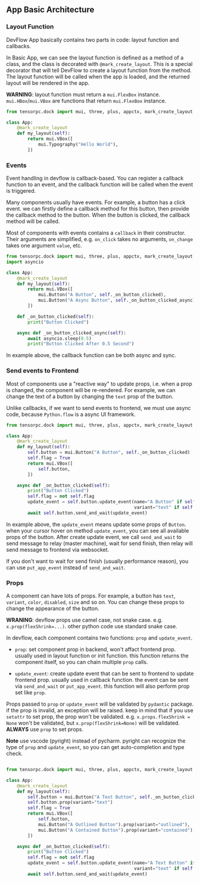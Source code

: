 ## App Basic Architecture

### Layout Function

DevFlow App basically contains two parts in code: layout function and callbacks.

In Basic App, we can see the layout function is defined as a method of a class, and the class is decorated with ```@mark_create_layout```. This is a special decorator that will tell DevFlow to create a layout function from the method. The layout function will be called when the app is loaded, and the returned layout will be rendered in the app.

**WARNING**: layout function must return a ```mui.FlexBox``` instance. ```mui.HBox```/```mui.VBox``` are functions that return ```mui.FlexBox``` instance.

```Python 
from tensorpc.dock import mui, three, plus, appctx, mark_create_layout

class App:
    @mark_create_layout
    def my_layout(self):
        return mui.VBox([
            mui.Typography("Hello World"),
        ])
```

### Events

Event handling in devflow is callback-based. You can register a callback function to an event, and the callback function will be called when the event is triggered.

Many components usually have events. For example, a button has a click event. we can firstly define a callback method for this button, then provide the callback method to the button. When the button is clicked, the callback method will be called.

Most of components with events contains a ```callback``` in their constructor. Their arguments are simplified, e.g. ```on_click``` takes no arguments, ```on_change``` takes one argument ```value```, etc.


```Python 
from tensorpc.dock import mui, three, plus, appctx, mark_create_layout
import asyncio

class App:
    @mark_create_layout
    def my_layout(self):
        return mui.VBox([
            mui.Button("A Button", self._on_button_clicked),
            mui.Button("A Async Button", self._on_button_clicked_async),
        ])

    def _on_button_clicked(self):
        print("Button Clicked")

    async def _on_button_clicked_async(self):
        await asyncio.sleep(0.5)
        print("Button Clicked After 0.5 Second")
```


In example above, the callback function can be both async and sync.

### Send events to Frontend

Most of components use a "reactive way" to update props, i.e. when a prop is changed, the component will be re-rendered. For example, we can change the text of a button by changing the ```text``` prop of the button.

Unlike callbacks, if we want to send events to frontend, we must use async code, because ```Python.flow``` is a async UI framework.

```Python
from tensorpc.dock import mui, three, plus, appctx, mark_create_layout

class App:
    @mark_create_layout
    def my_layout(self):
        self.button = mui.Button("A Button", self._on_button_clicked)
        self.flag = True
        return mui.VBox([
            self.button,
        ])

    async def _on_button_clicked(self):
        print("Button Clicked")
        self.flag = not self.flag
        update_event = self.button.update_event(name="A Button" if self.flag else "A Outlined Button", 
                                                variant="text" if self.flag else "outlined")
        await self.button.send_and_wait(update_event)

```

In example above, the ```update_event``` means update some props of ```Button```. when your cursor hover on method ```update_event```, you can see all available props of the button. After create update event, we call ```send_and_wait``` to send message to relay (master machine), wait for send finish, then relay will send message to frontend via websocket.

If you don't want to wait for send finish (usually performance reason), you can use ```put_app_event``` instead of ```send_and_wait```.

### Props 
A component can have lots of props. For example, a button has ```text```, ```variant```, ```color```, ```disabled```, ```size``` and so on. You can change these props to change the appearance of the button.

**WRANING**: devflow props use camel case, not snake case. e.g. ```x.prop(flexShrink=...)```. other python code use standard snake case.

In devflow, each component contains two functions: ```prop``` and ```update_event```.

* ```prop```: set component prop in backend, won't affact frontend prop. usually used in layout function or init function. this function returns the component itself, so you can chain multiple ```prop``` calls.

* ```update_event```: create update event that can be sent to frontend to update frontend prop. usually used in callback function. the event can be sent via ```send_and_wait``` or ```put_app_event```. this function will also perform prop set like ```prop```.

Props passed to ```prop``` or ```update_event``` will be validated by ```pydantic``` package. if the prop is invalid, an exception will be raised. keep in mind that if you use ```setattr``` to set prop, the prop won't be validated. e.g. ```x.props.flexShrink = None``` won't be validated, but ```x.prop(flexShrink=None)``` will be validated. **ALWAYS** use ```prop``` to set props.

**Note** use vscode (pyright) instead of pycharm. pyright can recognize the type of ```prop``` and ```update_event```, so you can get auto-completion and type check.

```Python

from tensorpc.dock import mui, three, plus, appctx, mark_create_layout

class App:
    @mark_create_layout
    def my_layout(self):
        self.button = mui.Button("A Text Button", self._on_button_clicked)
        self.button.prop(variant="text")
        self.flag = True
        return mui.VBox([
            self.button,
            mui.Button("A Outlined Button").prop(variant="outlined"),
            mui.Button("A Contained Button").prop(variant="contained"),
        ])

    async def _on_button_clicked(self):
        print("Button Clicked")
        self.flag = not self.flag
        update_event = self.button.update_event(name="A Text Button" if self.flag else "A Outlined Button", 
                                                variant="text" if self.flag else "outlined")
        await self.button.send_and_wait(update_event)

```

